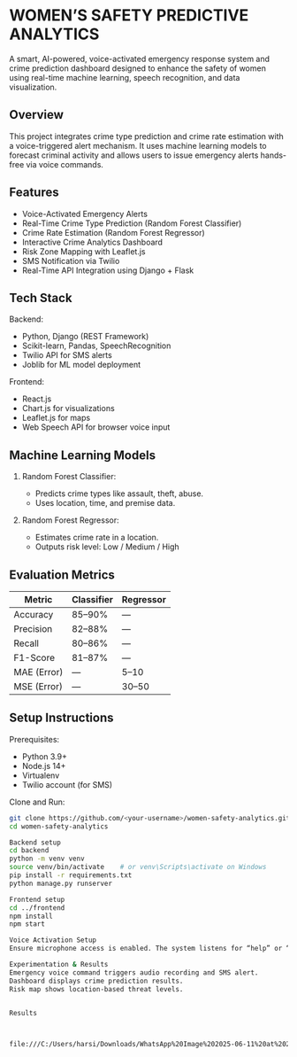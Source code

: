 WOMEN’S SAFETY PREDICTIVE ANALYTICS
===================================

A smart, AI-powered, voice-activated emergency response system and crime prediction dashboard designed to enhance the safety of women using real-time machine learning, speech recognition, and data visualization.

Overview
--------

This project integrates crime type prediction and crime rate estimation with a voice-triggered alert mechanism. It uses machine learning models to forecast criminal activity and allows users to issue emergency alerts hands-free via voice commands.

Features
--------

- Voice-Activated Emergency Alerts
- Real-Time Crime Type Prediction (Random Forest Classifier)
- Crime Rate Estimation (Random Forest Regressor)
- Interactive Crime Analytics Dashboard
- Risk Zone Mapping with Leaflet.js
- SMS Notification via Twilio
- Real-Time API Integration using Django + Flask

Tech Stack
----------

Backend:
- Python, Django (REST Framework)
- Scikit-learn, Pandas, SpeechRecognition
- Twilio API for SMS alerts
- Joblib for ML model deployment

Frontend:
- React.js
- Chart.js for visualizations
- Leaflet.js for maps
- Web Speech API for browser voice input

Machine Learning Models
------------------------

1. Random Forest Classifier:
   - Predicts crime types like assault, theft, abuse.
   - Uses location, time, and premise data.

2. Random Forest Regressor:
   - Estimates crime rate in a location.
   - Outputs risk level: Low / Medium / High

Evaluation Metrics
------------------

| Metric        | Classifier | Regressor |
|---------------|------------|-----------|
| Accuracy      | 85–90%     | —         |
| Precision     | 82–88%     | —         |
| Recall        | 80–86%     | —         |
| F1-Score      | 81–87%     | —         |
| MAE (Error)   | —          | 5–10      |
| MSE (Error)   | —          | 30–50     |

Setup Instructions
------------------

Prerequisites:
- Python 3.9+
- Node.js 14+
- Virtualenv
- Twilio account (for SMS)

Clone and Run:

```bash
git clone https://github.com/<your-username>/women-safety-analytics.git
cd women-safety-analytics

Backend setup
cd backend
python -m venv venv
source venv/bin/activate    # or venv\Scripts\activate on Windows
pip install -r requirements.txt
python manage.py runserver

Frontend setup
cd ../frontend
npm install
npm start

Voice Activation Setup
Ensure microphone access is enabled. The system listens for “help” or “danger” and automatically sends emergency alerts and starts recording.

Experimentation & Results
Emergency voice command triggers audio recording and SMS alert.
Dashboard displays crime prediction results.
Risk map shows location-based threat levels.


Results



file:///C:/Users/harsi/Downloads/WhatsApp%20Image%202025-06-11%20at%202.13.25%20PM.jpeg
